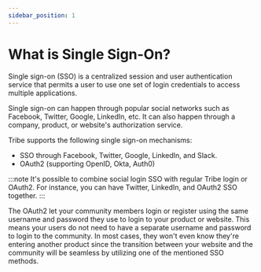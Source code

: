 ```yaml
---
sidebar_position: 1
---
```


# What is Single Sign-On?

Single sign-on (SSO) is a centralized session and user authentication service that permits a user to use one set of login credentials to access multiple applications.

Single sign-on can happen through popular social networks such as Facebook, Twitter, Google, LinkedIn, etc. It can also happen through a company, product, or website's authorization service.

Tribe supports the following single sign-on mechanisms:

- SSO through Facebook, Twitter, Google, LinkedIn, and Slack.
- OAuth2 (supporting OpenID, Okta, Auth0)

:::note
It's possible to combine social login SSO with regular Tribe login or OAuth2. For instance, you can have Twitter, LinkedIn, and OAuth2 SSO together.
:::

The OAuth2 let your community members login or register using the same username and password they use to login to your product or website. This means your users do not need to have a separate username and password to login to the community. In most cases, they won't even know they're entering another product since the transition between your website and the community will be seamless by utilizing one of the mentioned SSO methods.
